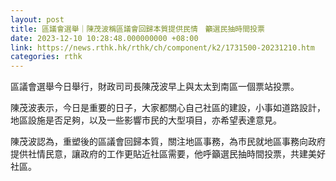 ```yaml
---
layout: post
title: 區議會選舉｜陳茂波稱區議會回歸本質提供民情　籲選民抽時間投票
date: 2023-12-10 10:28:48.000000000 +08:00
link: https://news.rthk.hk/rthk/ch/component/k2/1731500-20231210.htm
categories: rthk
---
```


區議會選舉今日舉行，財政司司長陳茂波早上與太太到南區一個票站投票。

陳茂波表示，今日是重要的日子，大家都關心自己社區的建設，小事如道路設計，地區設施是否足夠，以及一些影響市民的大型項目，亦希望表達意見。

陳茂波認為，重塑後的區議會回歸本質，關注地區事務，為市民就地區事務向政府提供社情民意，讓政府的工作更貼近社區需要，他呼籲選民抽時間投票，共建美好社區。
